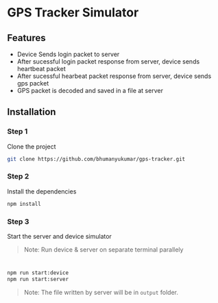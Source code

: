 # GPS Tracker Simulator
## Features

- Device Sends login packet to server
- After sucessful login packet response from server, device sends heartbeat packet
- After sucessful hearbeat packet response from server, device sends gps packet
- GPS packet is decoded and saved in a file at server

## Installation

### Step 1
Clone the project
```sh
git clone https://github.com/bhumanyukumar/gps-tracker.git
```
### Step 2
Install the dependencies

```sh
npm install
```
### Step 3
Start the server and device simulator
> Note: Run device & server on separate terminal parallely
#

```sh
npm run start:device
npm run start:server
```

> Note: The file written by server will be in `output` folder.

